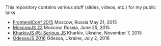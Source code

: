 This repository contains various stuff (slides, videos, etc.) for my public talks

- [FrontendConf 2015](FrontendConf2015/) Moscow, Russia May 21, 2015
- [MoscowJS 23](MoscowJS23/) Moscow, Russia, June 25, 2015
- [KharkivJS #5: Serious JS](KharkivJS5/) Kharkiv, Ukraine, November 7, 2015
- [OdessaJS 2016](OdessaJS2016/) Odessa, Ukraine, July 2, 2016
